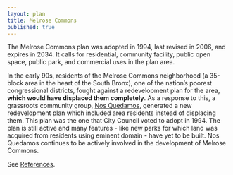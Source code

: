 ```yaml
---
layout: plan
title: Melrose Commons
published: true
---
```


The Melrose Commons plan was adopted in 1994, last revised in 2006, and expires in 2034. It calls for residential, community facility, public open space, public park, and commercial uses in the plan area.

In the early 90s, residents of the Melrose Commons neighborhood (a 35-block area in the heart of the South Bronx), one of the nation’s poorest congressional districts, fought against a redevelopment plan for the area, **which would have displaced them completely**. As a response to this, a grassroots community group, [Nos Quedamos](http://www.nosquedamos.org/), generated a new redevelopment plan which included area residents instead of displacing them. This plan was the one that City Council voted to adopt in 1994. The plan is still active and many features - like new parks for which land was acquired from residents using eminent domain - have yet to be built. Nos Quedamos continues to be actively involved in the development of Melrose Commons. 

See [References](http://www.urbanreviewer.org/#page=references.html).
